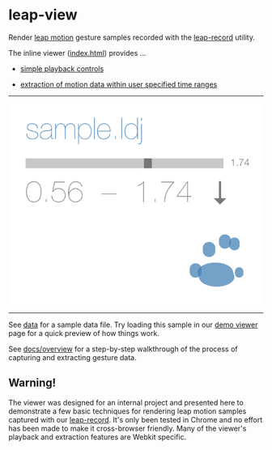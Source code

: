 # leap-view

Render [leap motion](https://www.leapmotion.com) gesture samples recorded with the [leap-record](https://github.com/joyrexus/leap-record) utility.

The inline viewer ([index.html](index.html)) provides ...

* [simple playback controls](https://github.com/joyrexus/leap-view/blob/master/docs/overview.md#playback-controls)

* [extraction of motion data within user specified time ranges](https://github.com/joyrexus/leap-view/blob/master/docs/overview.md#extracting-positionvelocity-data)

---

![screenshot](screenshot.png)

---

See [data](https://github.com/joyrexus/leap-view/tree/master/data) for a sample data file.  Try loading this sample in our [demo viewer](http://joyrexus.github.io/sgm/tohf/index.html) page for a quick preview of how things work.

See [docs/overview](https://github.com/joyrexus/leap-view/blob/master/docs/overview.md) for a step-by-step walkthrough of the process of capturing and
extracting gesture data.


## Warning!

The viewer was designed for an internal project and presented here to
demonstrate a few basic techniques for rendering leap motion samples captured
with our [leap-record](https://github.com/joyrexus/leap-record).  It's only been tested in Chrome and no effort has been made to make it cross-browser friendly.  Many of the viewer's playback and extraction features are Webkit specific.
